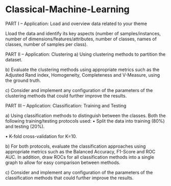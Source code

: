 # Classical-Machine-Learning
PART I – Application: Load and overview data related to your theme 

Lload the data and identify its key aspects (number of samples/instances, number of dimensions/features/attributes, number of classes, names of classes, number of samples per class).

PART II – Application: Clustering 
a)	Using clustering methods to partition the dataset.

b)	Evaluate the clustering methods using appropriate metrics such as the Adjusted Rand index, Homogeneity, Completeness and V-Measure, using the ground truth.

c)	Consider and implement any configuration of the parameters of the clustering methods that could further improve the results.

PART III – Application: Classification: Training and Testing

a)	Using classification methods to distinguish between the classes. Both the following training/testing protocols used:
•	Split the data into training (80%) and testing (20%).

•	K-fold cross-validation for K=10.

b)	For both protocols, evaluate the classification approaches using appropriate metrics such as the Balanced Accuracy, F1-Score and ROC AUC. In addition, draw ROCs for all classification methods into a single graph to allow for easy comparison between methods.

c)	Consider and implement any configuration of the parameters of the classification methods that could further improve the results.
